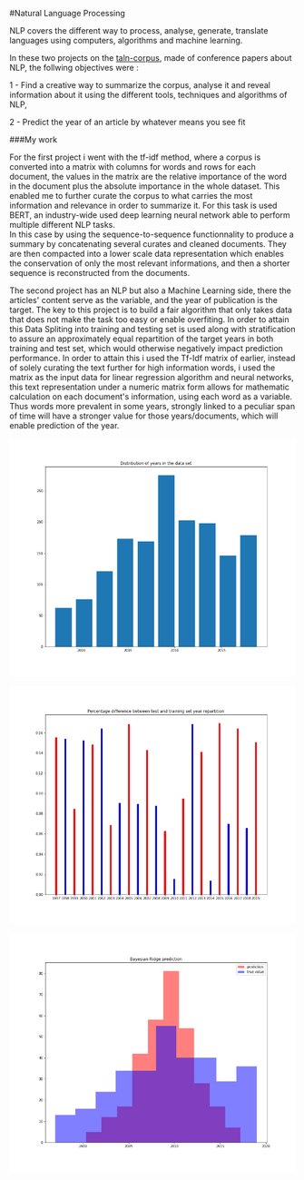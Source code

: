 #Natural Language Processing  

NLP covers the different way to process, analyse, generate, translate languages using computers, algorithms and machine learning.  

In these two projects on the [taln-corpus](https://www.ortolang.fr/market/corpora/corpus-taln), made of conference papers about NLP, the follwing objectives were :  

1 - Find a creative way to summarize the corpus, analyse it and reveal information about it using the different tools, techniques and algorithms of NLP,  

2 - Predict the year of an article by whatever means you see fit  

###My work

For the first project i went with the tf-idf method, where a corpus is converted into a matrix with columns for words and rows for each document, the values in the matrix are
the relative importance of the word in the document plus the absolute importance in the whole dataset.
This enabled me to further curate the corpus to what carries the most information and relevance in order to summarize it. For this task is used BERT, an industry-wide used
deep learning neural network able to perform multiple different NLP tasks.  
In this case by using the sequence-to-sequence functionnality to produce a summary by concatenating several curates and cleaned documents. They are then compacted into a lower
scale data representation which enables the conservation of only the most relevant informations, and then a shorter sequence is reconstructed from the documents.

The second project has an NLP but also a Machine Learning side, there the articles' content serve as the variable, and the year of publication is the target. The key to this
project is to build a fair algorithm that only takes data that does not make the task too easy or enable overfiting. In order to attain this Data Spliting into training
and testing set is used along with stratification to assure an approximately equal repartition of the target years in both training and test set, which would otherwise
negatively impact prediction performance.
In order to attain this i used the Tf-Idf matrix of earlier, instead of solely curating the text further for high information words, i used the matrix as the input data for linear
regression algorithm and neural networks, this text representation under a numeric matrix form allows for mathematic calculation on each document's information, using each word
as a variable. Thus words more prevalent in some years, strongly linked to a peculiar span of time will have a stronger value for those years/documents, which will enable
prediction of the year.


![year distribution](/years_distribution.png)

![train test difference](/train_test_difference.png)

![Bayesian Ridge Prediction](/Bayesian_Ridge_prediction.png)
